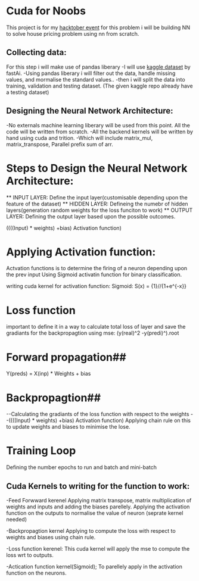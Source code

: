 <div>
<h1>Cuda for Noobs</h1>
</div>

This project is for my [hacktober event](https://github.com/GDG-GTBIT/Hacktoberfest-2024-AIML)
for this problem i will be building NN to solve house pricing problem using nn from scratch. 

## Collecting data:
For this step i will make use of pandas liberary
-I will use [kaggle dataset](https://www.kaggle.com/code/stpeteishii/titanic-fastai) by fastAi.
-Using pandas liberary i will filter out the data, handle missing values, and mormalise the standard values..
-then i will split the data into training, validation and testing dataset. (The given kaggle repo already have a testing dataset)

## Designing the Neural Network Architecture:
-No externals machine learning liberary will be used from this point. All the code will be written from scratch.
-All the backend kernels will be written by hand using cuda and trition.
-Which will include matrix_mul, matrix_transpose, Parallel prefix sum of arr.

# Steps to Design the Neural Network Architecture: 

** INPUT LAYER: Define the input layer(customisable depending upon the feature of the dataset)
** HIDDEN LAYER: Defineing the numebr of hidden layers(generation random weights for the loss funciton to work)
** OUTPUT LAYER: Defining the output layer based upon the possible outcomes.

((((Input) * weights) +bias) Activation function)

# Applying Activation function: 
Actvation functions is to determine the firing of a neuron depending upon the prev input
Using Sigmoid activatin function for binary classification. 

writing cuda kernel for activation function: 
Sigmoid: S(x) = {1}//{1+e^{-x}}

# Loss function
important to define it in a way to calculate total loss of layer and save the gradiants for the backpropagtion
using mse: (y(real)^2 -y(predi)^).root 

# Forward propagation##
Y(preds) = X(inp) * Weights + bias

# Backpropagtion##
--Calculating the gradiants of the loss function with respect to the weights
--((((Input) * weights) +bias) Activation function) Applying chain rule on this
to update weights and biases to minimise the lose.

# Training Loop
Defining the number epochs to run and batch and mini-batch



## Cuda Kernels to writing for the function to work:
-Feed Forwward kerenel
Applying matrix transpose, matrix multiplication of weights and inputs and adding the biases parellely. 
Applying the activation function on the outputs to normalise the value of neuron (seprate kernel needed)

-Backpropagtion kernel
Applying to compute the loss with respect to weights and biases using chain rule.

-Loss function kerenel:
This cuda kernel will apply the mse to compute the loss wrt to outputs.

-Actication function kernel(Sigmoid);
To parellely apply in the activation function on the neurons. 
